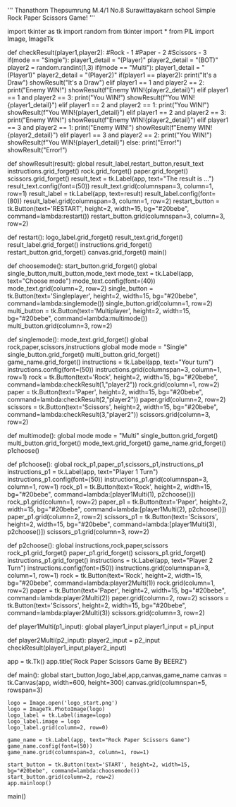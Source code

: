 '''
Thanathorn Thepsumrung M.4/1 No.8
Surawittayakarn school
Simple Rock Paper Scissors Game!
'''

import tkinter as tk
import random
from tkinter import *
from PIL import Image, ImageTk

def checkResult(player1,player2):
    #Rock - 1
    #Paper - 2
    #Scissors - 3
    if(mode == "Single"):
        player1_detail = "(Player)"
        player2_detail = "(BOT)"
        player2 = random.randint(1,3)
    if(mode == "Multi"):
        player1_detail = "(Player1)"
        player2_detail = "(Player2)"
    if(player1 == player2):
        print("It's a Draw")
        showResult("It's a Draw")
    elif player1 == 1 and player2 == 2:
        print("Enemy WIN!")
        showResult(f"Enemy WIN!{player2_detail}")
    elif player1 == 1 and player2 == 3:
        print("You WIN!")
        showResult(f"You WIN!{player1_detail}")
    elif player1 == 2 and player2 == 1:
        print("You WIN!")
        showResult(f"You WIN!{player1_detail}")
    elif player1 == 2 and player2 == 3:
        print("Enemy WIN!")
        showResult(f"Enemy WIN!{player2_detail}")
    elif player1 == 3 and player2 == 1:
        print("Enemy WIN!")
        showResult(f"Enemy WIN!{player2_detail}")
    elif player1 == 3 and player2 == 2:
        print("You WIN!")
        showResult(f"You WIN!{player1_detail}")
    else:
        print("Error!")
        showResult("Error!")

def showResult(result):
    global result_label,restart_button,result_text
    instructions.grid_forget()
    rock.grid_forget()
    paper.grid_forget()
    scissors.grid_forget()
    result_text = tk.Label(app, text="The result is ...")
    result_text.config(font=(50))
    result_text.grid(columnspan=3, column=1, row=1)
    result_label = tk.Label(app, text=result)
    result_label.config(font=(80))
    result_label.grid(columnspan=3, column=1, row=2)
    restart_button = tk.Button(text='RESTART', height=2, width=15, bg="#20bebe", command=lambda:restart())
    restart_button.grid(columnspan=3, column=3, row=2)

def restart():
    logo_label.grid_forget()
    result_text.grid_forget()
    result_label.grid_forget()
    instructions.grid_forget()
    restart_button.grid_forget()
    canvas.grid_forget()
    main()

def choosemode():
    start_button.grid_forget()
    global single_button,multi_button,mode_text
    mode_text = tk.Label(app, text="Choose mode")
    mode_text.config(font=(40))
    mode_text.grid(column=2, row=2)
    single_button = tk.Button(text='Singleplayer', height=2, width=15, bg="#20bebe", command=lambda:singlemode())
    single_button.grid(column=1, row=2)
    multi_button = tk.Button(text='Multiplayer', height=2, width=15, bg="#20bebe", command=lambda:multimode())
    multi_button.grid(column=3, row=2)

def singlemode():
    mode_text.grid_forget()
    global rock,paper,scissors,instructions
    global mode
    mode = "Single"
    single_button.grid_forget()
    multi_button.grid_forget()
    game_name.grid_forget()
    instructions = tk.Label(app, text="Your turn")
    instructions.config(font=(50))
    instructions.grid(columnspan=3, column=1, row=1)
    rock = tk.Button(text='Rock', height=2, width=15, bg="#20bebe", command=lambda:checkResult(1,"player2"))
    rock.grid(column=1, row=2)
    paper = tk.Button(text='Paper', height=2, width=15, bg="#20bebe", command=lambda:checkResult(2,"player2"))
    paper.grid(column=2, row=2)
    scissors = tk.Button(text='Scissors', height=2, width=15, bg="#20bebe", command=lambda:checkResult(3,"player2"))
    scissors.grid(column=3, row=2)

def multimode():
    global mode
    mode = "Multi"
    single_button.grid_forget()
    multi_button.grid_forget()
    mode_text.grid_forget()
    game_name.grid_forget()
    p1choose()

def p1choose():
    global rock_p1,paper_p1,scissors_p1,instructions_p1
    instructions_p1 = tk.Label(app, text="Player 1 Turn")
    instructions_p1.config(font=(50))
    instructions_p1.grid(columnspan=3, column=1, row=1)
    rock_p1 = tk.Button(text='Rock', height=2, width=15, bg="#20bebe", command=lambda:[player1Multi(1), p2choose()])
    rock_p1.grid(column=1, row=2)
    paper_p1 = tk.Button(text='Paper', height=2, width=15, bg="#20bebe", command=lambda:[player1Multi(2), p2choose()])
    paper_p1.grid(column=2, row=2)
    scissors_p1 = tk.Button(text='Scissors', height=2, width=15, bg="#20bebe", command=lambda:[player1Multi(3), p2choose()])
    scissors_p1.grid(column=3, row=2)

def p2choose():
    global instructions,rock,paper,scissors
    rock_p1.grid_forget()
    paper_p1.grid_forget()
    scissors_p1.grid_forget()
    instructions_p1.grid_forget()
    instructions = tk.Label(app, text="Player 2 Turn")
    instructions.config(font=(50))
    instructions.grid(columnspan=3, column=1, row=1)
    rock = tk.Button(text='Rock', height=2, width=15, bg="#20bebe", command=lambda:player2Multi(1))
    rock.grid(column=1, row=2)
    paper = tk.Button(text='Paper', height=2, width=15, bg="#20bebe", command=lambda:player2Multi(2))
    paper.grid(column=2, row=2)
    scissors = tk.Button(text='Scissors', height=2, width=15, bg="#20bebe", command=lambda:player2Multi(3))
    scissors.grid(column=3, row=2)

def player1Multi(p1_input):
    global player1_input
    player1_input = p1_input

def player2Multi(p2_input):
    player2_input = p2_input
    checkResult(player1_input,player2_input)

app = tk.Tk()
app.title('Rock Paper Scissors Game By BEERZ')

def main():
    global start_button,logo_label,app,canvas,game_name
    canvas = tk.Canvas(app, width=600, height=300)
    canvas.grid(columnspan=5, rowspan=3)

    logo = Image.open('logo_start.png')
    logo = ImageTk.PhotoImage(logo)
    logo_label = tk.Label(image=logo)
    logo_label.image = logo
    logo_label.grid(column=2, row=0)

    game_name = tk.Label(app, text="Rock Paper Scissors Game")
    game_name.config(font=(50))
    game_name.grid(columnspan=3, column=1, row=1)

    start_button = tk.Button(text='START', height=2, width=15, bg="#20bebe", command=lambda:choosemode())
    start_button.grid(column=2, row=2)
    app.mainloop()
main()
